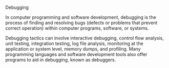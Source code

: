 Debugging

In computer programming and software development, debugging is the process of finding and resolving bugs (defects or problems that prevent correct operation) within computer programs, software, or systems.



Debugging tactics can involve interactive debugging, control flow analysis, unit testing, integration testing, log file analysis, monitoring at the application or system level, memory dumps, and profiling. Many programming languages and software development tools also offer programs to aid in debugging, known as debuggers. 
